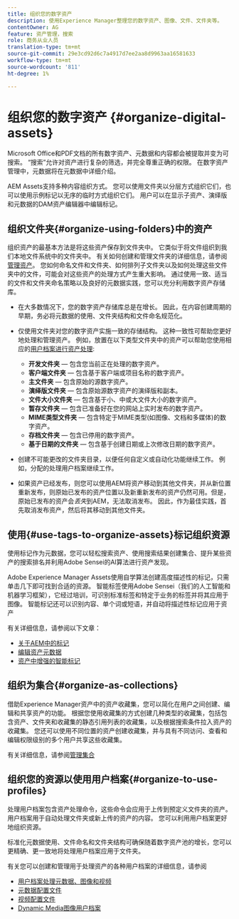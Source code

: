 ```yaml
---
title: 组织您的数字资产
description: 使用Experience Manager整理您的数字资产、图像、文件、文件夹等。
contentOwner: AG
feature: 资产管理，搜索
role: 商务从业人员
translation-type: tm+mt
source-git-commit: 29e3cd92d6c7a4917d7ee2aa8d9963aa16581633
workflow-type: tm+mt
source-wordcount: '811'
ht-degree: 1%

---
```



# 组织您的数字资产 {#organize-digital-assets}

Microsoft Office和PDF文档的所有数字资产、元数据和内容都会被提取并变为可搜索。 “搜索”允许对资产进行复杂的筛选，并完全尊重正确的权限。 在数字资产管理中，元数据将在元数据中详细介绍。

AEM Assets支持多种内容组织方式。 您可以使用文件夹以分层方式组织它们，也可以使用示例标记以无序的临时方式组织它们。 用户可以在显示子资产、演绎版和元数据的DAM资产编辑器中编辑标记。

## 组织文件夹{#organize-using-folders}中的资产

组织资产的最基本方法是将这些资产保存到文件夹中。 它类似于将文件组织到我们本地文件系统中的文件夹中。 有关如何创建和管理文件夹的详细信息，请参阅[管理资产](managing-assets-touch-ui.md)。 您如何命名文件和文件夹、如何排列子文件夹以及如何处理这些文件夹中的文件，可能会对这些资产的处理方式产生重大影响。 通过使用一致、适当的文件和文件夹命名策略以及良好的元数据实践，您可以充分利用数字资产存储库。

* 在大多数情况下，您的数字资产存储库总是在增长。 因此，在内容创建周期的早期，务必将元数据的使用、文件夹结构和文件命名规范化。
* 仅使用文件夹对您的数字资产实施一致的存储结构。 这种一致性可帮助您更好地处理和管理资产。 例如，放置在以下类型文件夹中的资产可以帮助您使用相应的[用户档案进行资产处理](processing-profiles.md):

   * **开发文件夹**  — 包含您当前正在处理的数字资产。
   * **客户端文件夹**  — 包含基于客户端或项目名称的数字资产。
   * **主文件夹**  — 包含原始的源数字资产。
   * **演绎版文件夹**  — 包含原始源数字资产的演绎版和副本。
   * **文件大小文件夹**  — 包含基于小、中或大文件大小的数字资产。
   * **暂存文件夹**  — 包含已准备好在您的网站上实时发布的数字资产。
   * **MIME类型文件夹**  — 包含特定于MIME类型(如图像、文档和多媒体)的数字资产。
   * **存档文件夹**  — 包含已停用的数字资产。
   * **基于日期的文件夹**  — 包含基于创建日期或上次修改日期的数字资产。

* 创建不可能更改的文件夹目录，以便任何自定义或自动化功能继续工作。 例如，分配的处理用户档案继续工作。
* 如果资产已经发布，则您可以使用AEM将资产移动到其他文件夹，并从新位置重新发布，则原始已发布的资产位置以及新重新发布的资产仍然可用。但是，原始已发布的资产会&#x200B;*丢失*&#x200B;到AEM，无法取消发布。 因此，作为最佳实践，首先取消发布资产，然后将其移动到其他文件夹。

## 使用{#use-tags-to-organize-assets}标记组织资源

使用标记作为元数据，您可以轻松搜索资产、使用搜索结果创建集合、提升某些资产的搜索排名并利用Adobe Sensei的AI算法进行资产发现。

Adobe Experience Manager Assets使用自学算法创建高度描述性的标记，只需单击几下即可找到合适的资源。 智能标签使用Adobe Sensei（我们的人工智能和机器学习框架），它经过培训，可识别标准标签和特定于业务的标签并将其应用于图像。 智能标记还可以识别内容、单个词或短语，并自动将描述性标记应用于资产

有关详细信息，请参阅以下文章：

* [关于AEM中的标记](/help/sites-authoring/tags.md)
* [编辑资产元数据](meta-edit.md)
* [资产中增强的智能标记](enhanced-smart-tags.md)

## 组织为集合{#organize-as-collections}

借助Experience Manager资产中的资产收藏集，您可以简化在用户之间创建、编辑和共享资产的功能。 根据您使用收藏集的方式创建几种类型的收藏集，包括包含资产、文件夹和收藏集的静态引用列表的收藏集，以及根据搜索条件拉入资产的收藏集。  您还可以使用不同位置的资产创建收藏集，并与具有不同访问、查看和编辑权限级别的多个用户共享这些收藏集。

有关详细信息，请参阅[管理集合](managing-collections-touch-ui.md)

<!-- TBD items: add screenshots where applicable
Any hints/recommendations of when to use what method of organizing? Some examples of how organizing helps towards a better taxonomy and improved content velocity.
Add back links to blog posts by marketing?
-->

## 组织您的资源以使用用户档案{#organize-to-use-profiles}

处理用户档案包含资产处理命令，这些命令会应用于上传到预定义文件夹的资产。 用户档案用于自动处理文件夹或新上传的资产的内容。 您可以利用用户档案更好地组织资源。

标准化元数据使用、文件命名和文件夹结构可确保随着数字资产池的增长，您可以更精确、更一致地将处理用户档案应用于文件夹。

有关您可以创建和管理用于处理资产的各种用户档案的详细信息，请参阅

* [用户档案处理元数据、图像和视频](processing-profiles.md)
* [元数据配置文件](metadata-profiles.md)
* [视频配置文件](video-profiles.md)
* [Dynamic Media图像用户档案](image-profiles.md)

